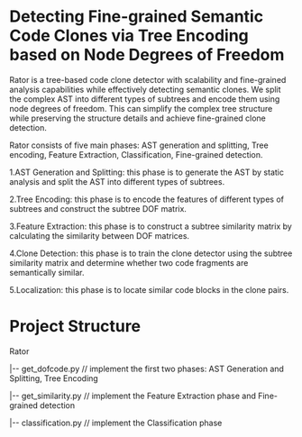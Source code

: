 # Detecting Fine-grained Semantic Code Clones via Tree Encoding based on Node Degrees of Freedom
Rator is a tree-based code clone detector with scalability and fine-grained analysis capabilities while effectively detecting semantic clones. We split the complex AST into different types of subtrees and encode them using node degrees of freedom. This can simplify the complex tree structure while preserving the structure details and achieve fine-grained clone detection.

Rator consists of five main phases: AST generation and splitting, Tree encoding, Feature Extraction, Classification, Fine-grained detection.

1.AST Generation and Splitting: this phase is to generate the AST by static analysis and split the AST into different types of subtrees.

2.Tree Encoding: this phase is to encode the features of different types of subtrees and construct the subtree DOF matrix. 

3.Feature Extraction: this phase is to construct a subtree similarity matrix by calculating the similarity between DOF matrices.

4.Clone Detection: this phase is to train the clone detector using the subtree similarity matrix and determine whether two code fragments are semantically similar.

5.Localization: this phase is to locate similar code blocks in the clone pairs.

# Project Structure
Rator 

|-- get_dofcode.py     	// implement the first two phases:  AST Generation and Splitting, Tree Encoding

|-- get_similarity.py     // implement the Feature Extraction phase and Fine-grained detection

|-- classification.py   // implement the Classification phase  
